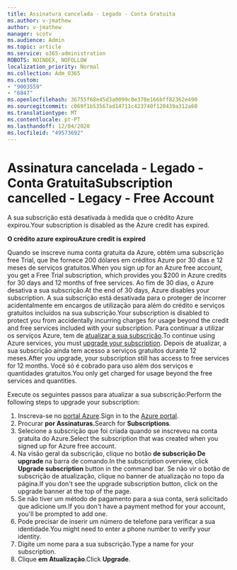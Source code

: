 ```yaml
---
title: Assinatura cancelada - Legado - Conta Gratuita
ms.author: v-jmathew
author: v-jmathew
manager: scotv
ms.audience: Admin
ms.topic: article
ms.service: o365-administration
ROBOTS: NOINDEX, NOFOLLOW
localization_priority: Normal
ms.collection: Adm_O365
ms.custom:
- "9003559"
- "6847"
ms.openlocfilehash: 36755f68e45d3a0099c0e378e166bff82362e490
ms.sourcegitcommit: c069f1b53567ad14711c423740f120439a312a60
ms.translationtype: MT
ms.contentlocale: pt-PT
ms.lasthandoff: 12/04/2020
ms.locfileid: "49573692"
---
```

# <a name="subscription-cancelled---legacy---free-account"></a><span data-ttu-id="ec709-102">Assinatura cancelada - Legado - Conta Gratuita</span><span class="sxs-lookup"><span data-stu-id="ec709-102">Subscription cancelled - Legacy - Free Account</span></span>

<span data-ttu-id="ec709-103">A sua subscrição está desativada à medida que o crédito Azure expirou.</span><span class="sxs-lookup"><span data-stu-id="ec709-103">Your subscription is disabled as the Azure credit has expired.</span></span>

<span data-ttu-id="ec709-104">**O crédito azure expirou**</span><span class="sxs-lookup"><span data-stu-id="ec709-104">**Azure credit is expired**</span></span>

<span data-ttu-id="ec709-105">Quando se inscreve numa conta gratuita da Azure, obtém uma subscrição free Trial, que lhe fornece 200 dólares em créditos Azure por 30 dias e 12 meses de serviços gratuitos.</span><span class="sxs-lookup"><span data-stu-id="ec709-105">When you sign up for an Azure free account, you get a Free Trial subscription, which provides you $200 in Azure credits for 30 days and 12 months of free services.</span></span> <span data-ttu-id="ec709-106">Ao fim de 30 dias, o Azure desativa a sua subscrição.</span><span class="sxs-lookup"><span data-stu-id="ec709-106">At the end of 30 days, Azure disables your subscription.</span></span> <span data-ttu-id="ec709-107">A sua subscrição está desativada para o proteger de incorrer acidentalmente em encargos de utilização para além do crédito e serviços gratuitos incluídos na sua subscrição.</span><span class="sxs-lookup"><span data-stu-id="ec709-107">Your subscription is disabled to protect you from accidentally incurring charges for usage beyond the credit and free services included with your subscription.</span></span> <span data-ttu-id="ec709-108">Para continuar a utilizar os serviços Azure, tem de [atualizar a sua subscrição](https://docs.microsoft.com/azure/cost-management-billing/manage/upgrade-azure-subscription).</span><span class="sxs-lookup"><span data-stu-id="ec709-108">To continue using Azure services, you must [upgrade your subscription](https://docs.microsoft.com/azure/cost-management-billing/manage/upgrade-azure-subscription).</span></span> <span data-ttu-id="ec709-109">Depois de atualizar, a sua subscrição ainda tem acesso a serviços gratuitos durante 12 meses.</span><span class="sxs-lookup"><span data-stu-id="ec709-109">After you upgrade, your subscription still has access to free services for 12 months.</span></span> <span data-ttu-id="ec709-110">Você só é cobrado para uso além dos serviços e quantidades gratuitos.</span><span class="sxs-lookup"><span data-stu-id="ec709-110">You only get charged for usage beyond the free services and quantities.</span></span>

<span data-ttu-id="ec709-111">Execute os seguintes passos para atualizar a sua subscrição:</span><span class="sxs-lookup"><span data-stu-id="ec709-111">Perform the following steps to upgrade your subscription:</span></span>

1. <span data-ttu-id="ec709-112">Inscreva-se no [portal Azure](https://portal.azure.com/).</span><span class="sxs-lookup"><span data-stu-id="ec709-112">Sign in to the [Azure portal](https://portal.azure.com/).</span></span>
2. <span data-ttu-id="ec709-113">Procurar **por Assinaturas.**</span><span class="sxs-lookup"><span data-stu-id="ec709-113">Search for **Subscriptions**.</span></span>
3. <span data-ttu-id="ec709-114">Selecione a subscrição que foi criada quando se inscreveu na conta gratuita do Azure.</span><span class="sxs-lookup"><span data-stu-id="ec709-114">Select the subscription that was created when you signed up for Azure free account.</span></span>
4. <span data-ttu-id="ec709-115">Na visão geral da subscrição, clique no botão **de subscrição De upgrade** na barra de comando.</span><span class="sxs-lookup"><span data-stu-id="ec709-115">In the subscription overview, click **Upgrade subscription** button in the command bar.</span></span> <span data-ttu-id="ec709-116">Se não vir o botão de subscrição de atualização, clique no banner de atualização no topo da página.</span><span class="sxs-lookup"><span data-stu-id="ec709-116">If you don't see the upgrade subscription button, click on the upgrade banner at the top of the page.</span></span>
5. <span data-ttu-id="ec709-117">Se não tiver um método de pagamento para a sua conta, será solicitado que adicione um.</span><span class="sxs-lookup"><span data-stu-id="ec709-117">If you don't have a payment method for your account, you'll be prompted to add one.</span></span>
6. <span data-ttu-id="ec709-118">Pode precisar de inserir um número de telefone para verificar a sua identidade.</span><span class="sxs-lookup"><span data-stu-id="ec709-118">You might need to enter a phone number to verify your identity.</span></span>
7. <span data-ttu-id="ec709-119">Digite um nome para a sua subscrição.</span><span class="sxs-lookup"><span data-stu-id="ec709-119">Type a name for your subscription.</span></span>
8. <span data-ttu-id="ec709-120">Clique  **em Atualização**.</span><span class="sxs-lookup"><span data-stu-id="ec709-120">Click  **Upgrade**.</span></span>
